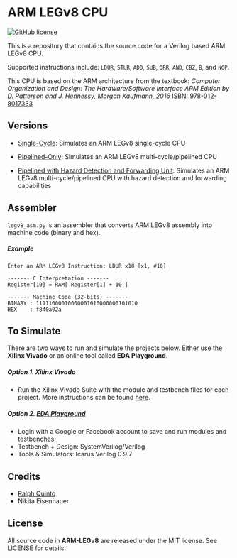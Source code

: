 # ARM LEGv8 CPU

[![GitHub license](https://img.shields.io/badge/license-MIT-blue.svg)](https://raw.githubusercontent.com/nextseto/ARM-LEGv8/master/LICENSE)

This is a repository that contains the source code for a Verilog based ARM LEGv8 CPU.

Supported instructions include: `LDUR`, `STUR`, `ADD`, `SUB`, `ORR`, `AND`, `CBZ`, `B`, and `NOP`.

This CPU is based on the ARM architecture from the textbook: *Computer Organization and Design: The Hardware/Software Interface ARM Edition by D. Patterson and J. Hennessy, Morgan Kaufmann, 2016* [ISBN: 978-012-8017333](https://www.amazon.com/Computer-Organization-Design-Interface-Architecture/dp/0128017333/ref=sr_1_1?ie=UTF8&qid=1483051663&sr=8-1&keywords=9780128017333)

## Versions

- [Single-Cycle](/Single-Cycle): Simulates an ARM LEGv8 single-cycle CPU

- [Pipelined-Only](/Pipelined-Only): Simulates an ARM LEGv8 multi-cycle/pipelined CPU

- [Pipelined with Hazard Detection and Forwarding Unit](/Pipeline-With-Hazard-And-Forwarding): Simulates an ARM LEGv8 multi-cycle/pipelined CPU with hazard detection and forwarding capabilities

## Assembler

`legv8_asm.py` is an assembler that converts ARM LEGv8 assembly into machine code (binary and hex).

##### Example

```
Enter an ARM LEGv8 Instruction: LDUR x10 [x1, #10]

------- C Interpretation -------
Register[10] = RAM[ Register[1] + 10 ]

------- Machine Code (32-bits) -------
BINARY : 11111000010000001010000000101010
HEX    : f840a02a
```

## To Simulate

There are two ways to run and simulate the projects below. Either use the **Xilinx Vivado** or an online tool called **EDA Playground**.

##### Option 1. Xilinx Vivado

- Run the Xilinx Vivado Suite with the module and testbench files for each project. More instructions can be found [here](https://www.xilinx.com/support/university/students.html#overview).

##### Option 2. [EDA Playground](http://www.edaplayground.com/home)
- Login with a Google or Facebook account to save and run modules and testbenches
- Testbench + Design: SystemVerilog/Verilog
- Tools & Simulators: Icarus Verilog 0.9.7

## Credits

- [Ralph Quinto](https://github.com/RakiRoad)
- Nikita Eisenhauer

## License

All source code in **ARM-LEGv8** are released under the MIT license. See LICENSE for details.
